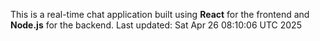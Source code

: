 This is a real-time chat application built using **React** for the frontend and **Node.js** for the backend.
Last updated: Sat Apr 26 08:10:06 UTC 2025
